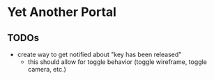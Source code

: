# Yet Another Portal

## TODOs

- create way to get notified about "key has been released"
    - this should allow for toggle behavior (toggle wireframe, toggle camera, etc.)
